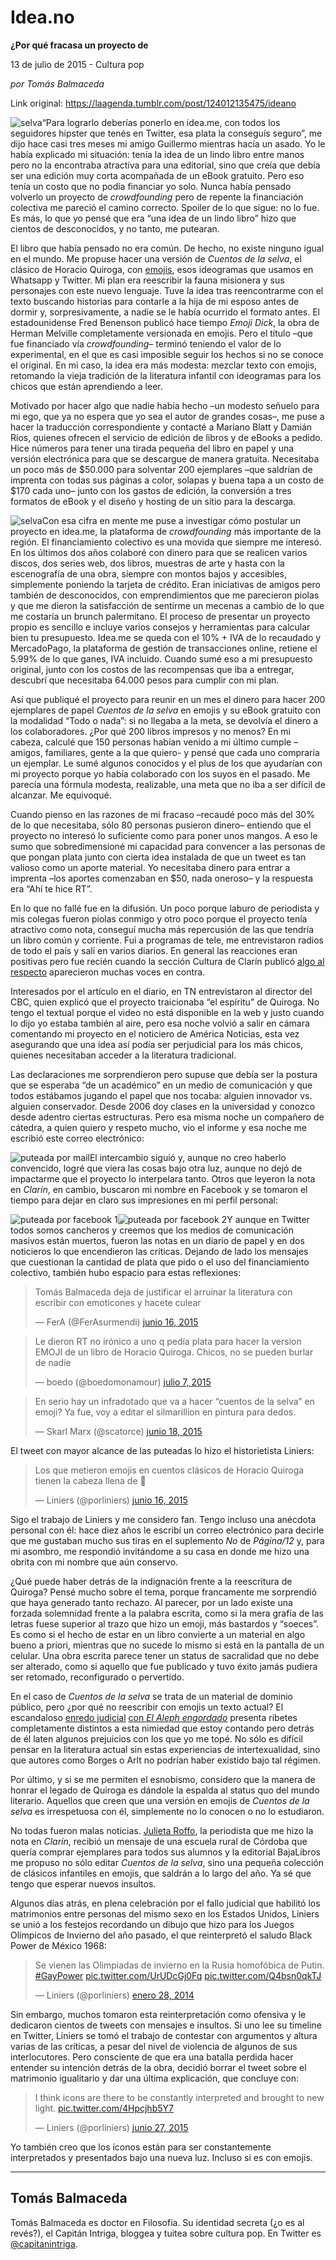 # Idea.no

**¿Por qué fracasa un proyecto de**

13 de julio de 2015 - Cultura pop

_por Tomás Balmaceda_

Link original: https://laagenda.tumblr.com/post/124012135475/ideano

![selva](https://64.media.tumblr.com/892de32dd78db22e36beb3d69ad40018/tumblr_inline_pk1oblitFn1t6q87u_500.png)“Para lograrlo deberías ponerlo en idea.me, con todos los seguidores hipster que tenés en Twitter, esa plata la conseguís seguro”, me dijo hace casi tres meses mi amigo Guillermo mientras hacía un asado. Yo le había explicado mi situación: tenía la idea de un lindo libro entre manos pero no la encontraba atractiva para una editorial, sino que creía que debía ser una edición muy corta acompañada de un eBook gratuito. Pero eso tenía un costo que no podía financiar yo solo. Nunca había pensado volverlo un proyecto de *crowdfounding* pero de repente la financiación colectiva me pareció el camino correcto. Spoiler de lo que sigue: no lo fue. Es más, lo que yo pensé que era “una idea de un lindo libro” hizo que cientos de desconocidos, y no tanto, me putearan.


El libro que había pensado no era común. De hecho, no existe ninguno igual en el mundo. Me propuse hacer una versión de *Cuentos de la selva*, el clásico de Horacio Quiroga, con [emojis](http://laagenda.buenosaires.gob.ar/post/108736434375/emojis-mas-que-mil-palabras), esos ideogramas que usamos en Whatsapp y Twitter. Mi plan era reescribir la fauna misionera y sus personajes con este nuevo lenguaje. Tuve la idea tras reencontrarme con el texto buscando historias para contarle a la hija de mi esposo antes de dormir y, sorpresivamente, a nadie se le había ocurrido el formato antes. El estadounidense Fred Benenson publicó hace tiempo *Emoji Dick*, la obra de Herman Melville completamente versionada en emojis. Pero el título –que fue financiado vía *crowdfounding*– terminó teniendo el valor de lo experimental, en el que es casi imposible seguir los hechos si no se conoce el original. En mi caso, la idea era más modesta: mezclar texto con emojis, retomando la vieja tradición de la literatura infantil con ideogramas para los chicos que están aprendiendo a leer.


Motivado por hacer algo que nadie había hecho –un modesto señuelo para mi ego, que ya no espera que yo sea el autor de grandes cosas–, me puse a hacer la traducción correspondiente y contacté a Mariano Blatt y Damián Ríos, quienes ofrecen el servicio de edición de libros y de eBooks a pedido. Hice números para tener una tirada pequeña del libro en papel y una versión electrónica para que se descargue de manera gratuita. Necesitaba un poco más de $50.000 para solventar 200 ejemplares –que saldrían de imprenta con todas sus páginas a color, solapas y buena tapa a un costo de $170 cada uno– junto con los gastos de edición, la conversión a tres formatos de eBook y el diseño y hosting de un sitio para la descarga. 


![selva](https://64.media.tumblr.com/892de32dd78db22e36beb3d69ad40018/tumblr_inline_pk1oblitFn1t6q87u_500.png)Con esa cifra en mente me puse a investigar cómo postular un proyecto en idea.me, la plataforma de *crowdfounding* más importante de la región. El financiamiento colectivo es una movida que siempre me interesó. En los últimos dos años colaboré con dinero para que se realicen varios discos, dos series web, dos libros, muestras de arte y hasta con la escenografía de una obra, siempre con montos bajos y accesibles, simplemente poniendo la tarjeta de crédito. Eran iniciativas de amigos pero también de desconocidos, con emprendimientos que me parecieron piolas y que me dieron la satisfacción de sentirme un mecenas a cambio de lo que me costaría un brunch palermitano. El proceso de presentar un proyecto propio es sencillo e incluye varios consejos y herramientas para calcular bien tu presupuesto. Idea.me se queda con el 10% + IVA de lo recaudado y MercadoPago, la plataforma de gestión de transacciones online, retiene el 5.99% de lo que ganes, IVA incluido. Cuando sumé eso a mi presupuesto original, junto con los costos de las recompensas que iba a entregar, descubrí que necesitaba 64.000 pesos para cumplir con mi plan.


Así que publiqué el proyecto para reunir en un mes el dinero para hacer 200 ejemplares de papel *Cuentos de la selva* en emojis y su eBook gratuito con la modalidad “Todo o nada”: si no llegaba a la meta, se devolvía el dinero a los colaboradores. ¿Por qué 200 libros impresos y no menos? En mi cabeza, calculé que 150 personas habían venido a mi último cumple –amigos, familiares, gente a la que quiero- y pensé que cada uno compraría un ejemplar. Le sumé algunos conocidos y el plus de los que ayudarían con mi proyecto porque yo había colaborado con los suyos en el pasado. Me parecía una fórmula modesta, realizable, una meta que no iba a ser difícil de alcanzar. Me equivoqué. 


Cuando pienso en las razones de mi fracaso –recaudé poco más del 30% de lo que necesitaba, sólo 80 personas pusieron dinero– entiendo que el proyecto no interesó lo suficiente como para poner unos mangos. A eso le sumo que sobredimensioné mi capacidad para convencer a las personas de que pongan plata junto con cierta idea instalada de que un tweet es tan valioso como un aporte material. Yo necesitaba dinero para entrar a imprenta –los aportes comenzaban en $50, nada oneroso– y la respuesta era “Ahí te hice RT”.
 

En lo que no fallé fue en la difusión. Un poco porque laburo de periodista y mis colegas fueron piolas conmigo y otro poco porque el proyecto tenía atractivo como nota, conseguí mucha más repercusión de las que tendría un libro común y corriente. Fui a programas de tele, me entrevistaron radios de todo el país y salí en varios diarios. En general las reacciones eran positivas pero fue recién cuando la sección Cultura de Clarín publicó [algo al respecto](http://www.revistaenie.clarin.com/literatura/Lenguaje-digital-emojis_0_1376862616.html) aparecieron muchas voces en contra. 


Interesados por el artículo en el diario, en TN entrevistaron al director del CBC, quien explicó que el proyecto traicionaba “el espíritu” de Quiroga. No tengo el textual porque el video no está disponible en la web y justo cuando lo dijo yo estaba también al aire, pero esa noche volvió a salir en cámara comentando mi proyecto en el noticiero de América Noticias, esta vez asegurando que una idea así podía ser perjudicial para los más chicos, quienes necesitaban acceder a la literatura tradicional.


Las declaraciones me sorprendieron pero supuse que debía ser la postura que se esperaba “de un académico” en un medio de comunicación y que todos estábamos jugando el papel que nos tocaba: alguien innovador vs. alguien conservador. Desde 2006 doy clases en la universidad y conozco desde adentro ciertas estructuras. Pero esa misma noche un compañero de cátedra, a quien quiero y respeto mucho, vio el informe y esa noche me escribió este correo electrónico:


![puteada por mail](https://64.media.tumblr.com/270b7dc6ed2a76cf8a4b600b812aab9d/tumblr_inline_pk1oblS5mH1t6q87u_500.png)El intercambio siguió y, aunque no creo haberlo convencido, logré que viera las cosas bajo otra luz, aunque no dejó de impactarme que el proyecto lo interpelara tanto. Otros que leyeron la nota en *Clarín*, en cambio, buscaron mi nombre en Facebook y se tomaron el tiempo para dejar en claro sus impresiones en mi perfil personal:


![puteada por facebook 1](https://64.media.tumblr.com/ba18d7ffc8ca37dda5e9e9cf508ecb4a/tumblr_inline_pk1obmC26r1t6q87u_500.png)![puteada por facebook 2](https://64.media.tumblr.com/8583fb517850006972b4d10b2e7a1918/tumblr_inline_pk1obmqHny1t6q87u_500.png)Y aunque en Twitter todos somos cancheros y creemos que los medios de comunicación masivos están muertos, fueron las notas en un diario de papel y en dos noticieros lo que encendieron las críticas. Dejando de lado los mensajes que cuestionan la cantidad de plata que pido o el uso del financiamiento colectivo, también hubo espacio para estas reflexiones:



> Tomás Balmaceda deja de justificar el arruinar la literatura con escribir con emoticones y hacete culear
> 
> — FerA (@FerAsurmendi) [junio 16, 2015](https://twitter.com/FerAsurmendi/status/610945381761982465)


> Le dieron RT no irónico a uno q pedía plata para hacer la version EMOJI de un libro de Horacio Quiroga. Chicos, no se pueden burlar de nadie
> 
> — boedo (@boedomonamour) [julio 7, 2015](https://twitter.com/boedomonamour/status/618475828628844544)


> En serio hay un infradotado que va a hacer “cuentos de la selva” en emoji? Ya fue, voy a editar el silmarillion en pintura para dedos.
> 
> — Skarl Marx (@scatorce) [junio 18, 2015](https://twitter.com/scatorce/status/611324091086278656)

El tweet con mayor alcance de las puteadas lo hizo el historietista Liniers:


> Los que metieron emojis en cuentos clásicos de Horacio Quiroga tienen la cabeza llena de 💩
> 
> — Liniers (@porliniers) [junio 16, 2015](https://twitter.com/porliniers/status/610808061956104193)

Sigo el trabajo de Liniers y me considero fan. Tengo incluso una anécdota personal con él: hace diez años le escribí un correo electrónico para decirle que me gustaban mucho sus tiras en el suplemento *No* de *Página/12* y, para mi asombro, me respondió invitándome a su casa en donde me hizo una obrita con mi nombre que aún conservo. 


¿Qué puede haber detrás de la indignación frente a la reescritura de Quiroga? Pensé mucho sobre el tema, porque francamente me sorprendió que haya generado tanto rechazo. Al parecer, por un lado existe una forzada solemnidad frente a la palabra escrita, como si la mera grafía de las letras fuese superior al trazo que hizo un emoji, más bastardos y “soeces”. Es como si el hecho de estar en un libro convierte a un material en algo bueno a priori, mientras que no sucede lo mismo si está en la pantalla de un celular. Una obra escrita parece tener un status de sacralidad que no debe ser alterado, como si aquello que fue publicado y tuvo éxito jamás pudiera ser retomado, reconfigurado o pervertido. 


En el caso de *Cuentos de la selva* se trata de un material de dominio público, pero ¿por qué no reescribir con emojis un texto actual? El escandaloso [enredo judicial](http://laagenda.buenosaires.gob.ar/post/122116713180/hijos-terroristas-de-borges) [con *El Aleph engordado*](http://laagenda.buenosaires.gob.ar/post/122116713180/hijos-terroristas-de-borges) presenta ribetes completamente distintos a esta nimiedad que estoy contando pero detrás de él laten algunos prejuicios con los que yo me topé. No sólo es difícil pensar en la literatura actual sin estas experiencias de intertexualidad, sino que autores como Borges o Arlt no podrían haber existido bajo tal régimen. 


Por último, y si se me permiten el esnobismo, considero que la manera de honrar el legado de Quiroga es dándole la espalda al status quo del mundo literario. Aquellos que creen que una versión en emojis de *Cuentos de la selva* es irrespetuosa con él, simplemente no lo conocen o no lo estudiaron.


No todas fueron malas noticias. [Julieta Roffo](http://laagenda.buenosaires.gob.ar/tagged/julieta-roffo), la periodista que me hizo la nota en *Clarín*, recibió un mensaje de una escuela rural de Córdoba que quería comprar ejemplares para todos sus alumnos y la editorial BajaLibros me propuso no sólo editar *Cuentos de la selva*, sino una pequeña colección de clásicos infantiles en emojis, que saldrán a lo largo del año. Ya sé que tengo que esperar nuevos insultos.


Algunos días atrás, en plena celebración por el fallo judicial que habilitó los matrimonios entre personas del mismo sexo en los Estados Unidos, Liniers se unió a los festejos recordando un dibujo que hizo para los Juegos Olímpicos de Invierno del año pasado, el que reinterpretó el saludo Black Power de México 1968:



> Se vienen las Olimpiadas de invierno en la Rusia homofóbica de Putin. [#GayPower](https://twitter.com/hashtag/GayPower?src=hash) [pic.twitter.com/UrUDcGj0Fq](http://t.co/UrUDcGj0Fq) [pic.twitter.com/Q4bsn0qkTJ](http://t.co/Q4bsn0qkTJ)
> 
> — Liniers (@porliniers) [enero 28, 2014](https://twitter.com/porliniers/status/428297148716023808)

Sin embargo, muchos tomaron esta reinterpretación como ofensiva y le dedicaron cientos de tweets con mensajes e insultos. Si uno lee su timeline en Twitter, Liniers se tomó el trabajo de contestar con argumentos y altura varias de las críticas, a pesar del nivel de violencia de algunos de sus interlocutores. Pero consciente de que era una batalla perdida hacer entender su intención detrás de la obra, decidió borrar el tweet sobre el matrimonio igualitario y dar una última explicación, que concluye con:



> I think icons are there to be constantly interpreted and brought to new light. [pic.twitter.com/4Hpcjhb5Y7](http://t.co/4Hpcjhb5Y7)
> 
> — Liniers (@porliniers) [junio 27, 2015](https://twitter.com/porliniers/status/614849326129487872)

 Yo también creo que los íconos están para ser constantemente interpretados y presentados bajo una nueva luz. Incluso si es con emojis.



---

 Tomás Balmaceda
----------------

Tomás Balmaceda es doctor en Filosofía. Su identidad secreta (¿o es al revés?), el Capitán Intriga, bloggea y tuitea sobre cultura pop. En Twitter es [@capitanintriga](http://www.twitter.com/capitanintriga).

